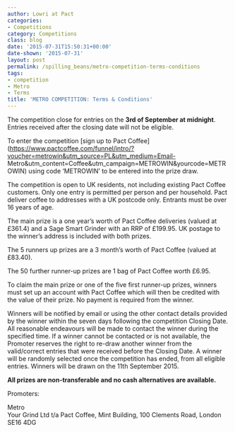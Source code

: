 ```yaml
---
author: Lowri at Pact
categories:
- Competitions
category: Competitions
class: blog
date: '2015-07-31T15:50:31+00:00'
date-shown: '2015-07-31'
layout: post
permalink: /spilling_beans/metro-competition-terms-conditions
tags:
- competition
- Metro
- Terms
title: 'METRO COMPETITION: Terms & Conditions'
---
```


The competition close for entries on the **3rd of September at midnight**.
Entries received after the closing date will not be eligible.

To enter the competition [sign up to Pact
Coffee](https://www.pactcoffee.com/funnel/intro/?voucher=metrowin&utm_source=PL&utm_medium=Email-
Metro&utm_content=Coffee&utm_campaign=METROWIN&yourcode=METROWIN) using code
‘METROWIN’ to be entered into the prize draw.

The competition is open to UK residents, not including existing Pact Coffee
customers. Only one entry is permitted per person and per household. Pact
deliver coffee to addresses with a UK postcode only. Entrants must be over 16
years of age.

The main prize is a one year’s worth of Pact Coffee deliveries (valued at
£361.4) and a Sage Smart Grinder with an RRP of £199.95. UK postage to the
winner’s address is included with both prizes.

The 5 runners up prizes are a 3 month’s worth of Pact Coffee (valued at
£83.40).

The 50 further runner-up prizes are 1 bag of Pact Coffee worth £6.95.

To claim the main prize or one of the five first runner-up prizes, winners
must set up an account with Pact Coffee which will then be credited with the
value of their prize. No payment is required from the winner.

Winners will be notified by email or using the other contact details provided
by the winner within the seven days following the competition Closing Date.
All reasonable endeavours will be made to contact the winner during the
specified time. If a winner cannot be contacted or is not available, the
Promoter reserves the right to re-draw another winner from the valid/correct
entries that were received before the Closing Date. A winner will be randomly
selected once the competition has ended, from all eligible entries. Winners
will be drawn on the 11th September 2015.

**All prizes are non-transferable and no cash alternatives are available.**

Promoters:

Metro  
Your Grind Ltd t/a Pact Coffee, Mint Building, 100 Clements Road, London SE16
4DG